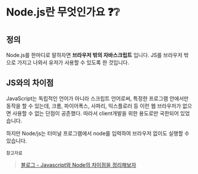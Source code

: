 # Node.js란 무엇인가요 ❓❔

## 정의
Node.js를 한마디로 말하자면 **브라우저 밖의 자바스크립트** 입니다.
JS를 브라우저 밖으로 가지고 나와서 유저가 사용할 수 있도록 한 것입니다.

## JS와의 차이점

JavaScript는 독립적인 언어가 아니라 스크립트 언어로써, 특정한 프로그램 안에서만 동작을 할 수 있는데, 크롬, 파이어폭스, 사파리, 익스플로러 등 이런 웹 브라우저가 없으면 사용할 수 없는 단점이 공존했다. 따라서 client개발을 위한 용도로만 국한되어 있었습니다.

하지만 Node/js는 터미널 프로그램에서 node를 입력하여 브라우저 없이도 실행할 수 있습니다.

`참고자료`
> [블로그 - Javascript와 Node의 차이점을 정리해보자](https://hazel-developer.tistory.com/152)
